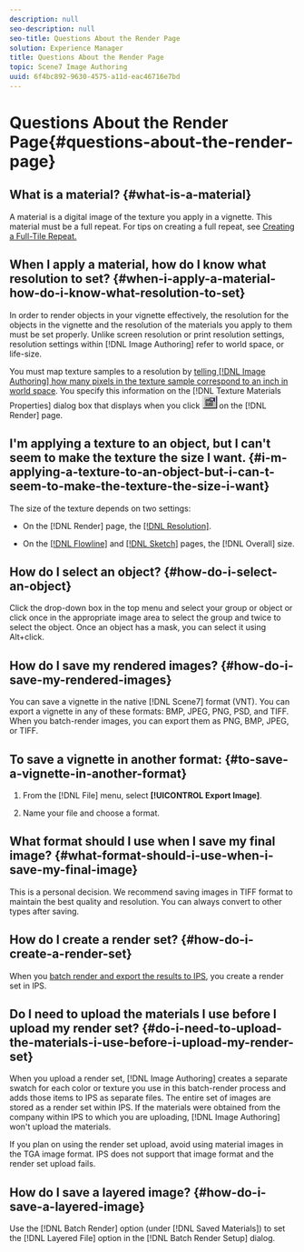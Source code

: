 ```yaml
---
description: null
seo-description: null
seo-title: Questions About the Render Page
solution: Experience Manager
title: Questions About the Render Page
topic: Scene7 Image Authoring
uuid: 6f4bc892-9630-4575-a11d-eac46716e7bd
---
```


# Questions About the Render Page{#questions-about-the-render-page}

## What is a material? {#what-is-a-material}

A material is a digital image of the texture you apply in a vignette. This material must be a full repeat. For tips on creating a full repeat, see [Creating a Full-Tile Repeat.](../c-vat-troubleshooting/r-vat-full-tile-repeat/r-vat-full-tile-repeat.md#reference-7dc916534a864b2d9a5d21ca31056b54)

## When I apply a material, how do I know what resolution to set? {#when-i-apply-a-material-how-do-i-know-what-resolution-to-set}

In order to render objects in your vignette effectively, the resolution for the objects in the vignette and the resolution of the materials you apply to them must be set properly. Unlike screen resolution or print resolution settings, resolution settings within [!DNL Image Authoring] refer to world space, or life-size.

You must map texture samples to a resolution by [telling [!DNL Image Authoring] how many pixels in the texture sample correspond to an inch in world space](../c-vat-gs/c-vat-abt-res.md#concept-b15c68590bff427599cb0ee380606a0c). You specify this information on the [!DNL Texture Materials Properties] dialog box that displays when you click ![](assets/finger.png) on the [!DNL Render] page.

## I'm applying a texture to an object, but I can't seem to make the texture the size I want. {#i-m-applying-a-texture-to-an-object-but-i-can-t-seem-to-make-the-texture-the-size-i-want}

The size of the texture depends on two settings:

* On the [!DNL Render] page, the [ [!DNL Resolution]](../c-vat-rend-pg/c-vat-work-text/c-vat-text-mat-prop/c-vat-text-mat-prop.md#concept-56e919cfd48748169dc2f011aa95c5fd). 

* On the [ [!DNL Flowline]](../c-vat-flow-pg/c-vat-use-flow-tools/c-vat-text-tool.md#concept-e54c441b9ea644c0a496cc05c2465ea1) and [ [!DNL Sketch]](../c-vat-flow-pg/c-vat-use-flow-tools/c-vat-text-tool.md#concept-e54c441b9ea644c0a496cc05c2465ea1) pages, the [!DNL Overall] size.

## How do I select an object? {#how-do-i-select-an-object}

Click the drop-down box in the top menu and select your group or object or click once in the appropriate image area to select the group and twice to select the object. Once an object has a mask, you can select it using Alt+click.

## How do I save my rendered images? {#how-do-i-save-my-rendered-images}

You can save a vignette in the native [!DNL Scene7] format (VNT). You can export a vignette in any of these formats: BMP, JPEG, PNG, PSD, and TIFF. When you batch-render images, you can export them as PNG, BMP, JPEG, or TIFF.

## To save a vignette in another format: {#to-save-a-vignette-in-another-format}

1. From the [!DNL File] menu, select **[!UICONTROL Export Image]**. 

1. Name your file and choose a format.

## What format should I use when I save my final image? {#what-format-should-i-use-when-i-save-my-final-image}

This is a personal decision. We recommend saving images in TIFF format to maintain the best quality and resolution. You can always convert to other types after saving.

## How do I create a render set? {#how-do-i-create-a-render-set}

When you [batch render and export the results to IPS](../c-vat-rend-pg/c-vat-rend-obj/t-vat-batch-rend-ips.md#task-f89e8d1a7bc54694b14173505641a0df), you create a render set in IPS.

## Do I need to upload the materials I use before I upload my render set? {#do-i-need-to-upload-the-materials-i-use-before-i-upload-my-render-set}

When you upload a render set, [!DNL Image Authoring] creates a separate swatch for each color or texture you use in this batch-render process and adds those items to IPS as separate files. The entire set of images are stored as a render set within IPS. If the materials were obtained from the company within IPS to which you are uploading, [!DNL Image Authoring] won't upload the materials.

If you plan on using the render set upload, avoid using material images in the TGA image format. IPS does not support that image format and the render set upload fails.

## How do I save a layered image? {#how-do-i-save-a-layered-image}

Use the [!DNL Batch Render] option (under [!DNL Saved Materials]) to set the [!DNL Layered File] option in the [!DNL Batch Render Setup] dialog. 
